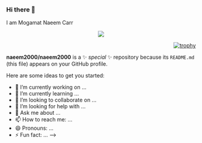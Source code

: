 ### Hi there 👋

I am Mogamat Naeem Carr


<div align="center">
  
![](https://komarev.com/ghpvc/?username=naeem2000&color=green)
                          
</div>
<div align="right">

[![trophy](https://github-profile-trophy.vercel.app/?username=naeem2000&theme=nord&no-bg=true&no-frame=true&margin-w=20&margin-h=20)](https://github.com/naeem2000/github-profile-trophy)

</div>




**naeem2000/naeem2000** is a ✨ _special_ ✨ repository because its `README.md` (this file) appears on your GitHub profile.

Here are some ideas to get you started:

- 🔭 I’m currently working on ...
- 🌱 I’m currently learning ...
- 👯 I’m looking to collaborate on ...
- 🤔 I’m looking for help with ...
- 💬 Ask me about ...
- 📫 How to reach me: ...
- 😄 Pronouns: ...
- ⚡ Fun fact: ...
-->

